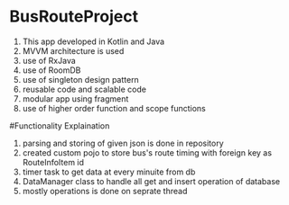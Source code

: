 
# BusRouteProject
1) This app developed in Kotlin and Java
2) MVVM architecture is used
3) use of RxJava
4) use of RoomDB
6) use of singleton design pattern
7) reusable code and scalable code
8) modular app using fragment
9) use of higher order function and scope functions

#Functionality Explaination
1) parsing and storing of given json is done in repository
2) created custom pojo to store bus's route timing with foreign key as RouteInfoItem id
3) timer task to get data at every minuite from db
4) DataManager class to handle all get and insert operation of database
5) mostly operations is done on seprate thread 
